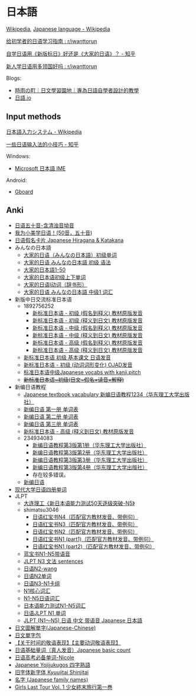 # 日本語
[Wikipedia](https://ja.wikipedia.org/wiki/%E6%97%A5%E6%9C%AC%E8%AA%9E), [Japanese language - Wikipedia](https://en.wikipedia.org/wiki/Japanese_language)

[给初学者的日语学习指南 : r/iwanttorun](https://www.reddit.com/r/iwanttorun/comments/uxhecr/%E7%BB%99%E5%88%9D%E5%AD%A6%E8%80%85%E7%9A%84%E6%97%A5%E8%AF%AD%E5%AD%A6%E4%B9%A0%E6%8C%87%E5%8D%97/)

[自学日语用《新版标日》好还是《大家的日语》？ - 知乎](https://www.zhihu.com/question/21475261)

[新人学日语用多领国好吗 : r/iwanttorun](https://www.reddit.com/r/iwanttorun/comments/vghy83/%E6%96%B0%E4%BA%BA%E5%AD%A6%E6%97%A5%E8%AF%AD%E7%94%A8%E5%A4%9A%E9%A2%86%E5%9B%BD%E5%A5%BD%E5%90%97/)

Blogs:
- [時雨の町｜日文學習園地｜專為日語自學者設計的教學](https://www.sigure.tw/)
- [日語.io](https://riyu.io/)

## Input methods
[日本語入力システム - Wikipedia](https://ja.wikipedia.org/wiki/%E6%97%A5%E6%9C%AC%E8%AA%9E%E5%85%A5%E5%8A%9B%E3%82%B7%E3%82%B9%E3%83%86%E3%83%A0)

[一些日语输入法的小技巧 - 知乎](https://zhuanlan.zhihu.com/p/95530506)

Windows:
- [Microsoft 日本語 IME](https://support.microsoft.com/ja-jp/windows/microsoft-%E6%97%A5%E6%9C%AC%E8%AA%9E-ime-da40471d-6b91-4042-ae8b-713a96476916)

Android:
- [Gboard](https://www.google.co.jp/ime/)

## Anki
- [日语五十音-含清浊音坳音](https://ankiweb.net/shared/info/1596836822)
- [我为小美学日语！(50音，五十音)](https://ankiweb.net/shared/info/1718265506)
- [日语假名卡片 Japanese Hiragana & Katakana](https://ankiweb.net/shared/info/818838757)
- みんなの日本語
  - [大家的日语（みんなの日本語）初级单词](https://ankiweb.net/shared/info/993687610)
  - [大家的日语 みんなの日本語 初级 语法](https://ankiweb.net/shared/info/1709724010)
  - [大家的日本語1-50](https://ankiweb.net/shared/info/110070534)
  - [大家的日本语初级上下单词](https://ankiweb.net/shared/info/714115453)
  - [大家的日语Ⅰ动词（辞书形）](https://ankiweb.net/shared/info/1714715084)
  - [大家的日语 みんなの日本語 中级1 词汇](https://ankiweb.net/shared/info/768045701)
- 新版中日交流标准日本语
  - 1892756252
    - [新标准日本语 - 初级 (假名到释义) 教材原版发音](https://ankiweb.net/shared/info/1939635284)
    - [新标准日本语 - 初级 (释义到日文) 教材原版发音](https://ankiweb.net/shared/info/2051172113)
    - [新标准日本语 - 中级 (假名到释义) 教材原版发音](https://ankiweb.net/shared/info/1892756252)
    - [新标准日本语 - 中级 (释义到日文) 教材原版发音](https://ankiweb.net/shared/info/1285132737)
    - [新标准日本语 - 高级 (假名到释义) 教材原版发音](https://ankiweb.net/shared/info/1899668880)
    - [新标准日本语 - 高级 (释义到日文) 教材原版发音](https://ankiweb.net/shared/info/600812856)
  - [新标准日本语 初级 基本课文 日语发音](https://ankiweb.net/shared/info/662072724)
  - [新标准日本语 - 初级 (动词词形变化) OJAD发音](https://ankiweb.net/shared/info/208058709)
  - [标准日本语中级Japanese vocabs with kanji.pitch](https://ankiweb.net/shared/info/41066563)
  - ~~[新标准日本语~初级(日文~假名+读音+解释)](https://ankiweb.net/shared/info/267085928)~~
- 新编日语教程
  - [Japanese textbook vacabulary 新编日语教程1234（华东理工大学出版社）](https://ankiweb.net/shared/info/1959832307)
  - [新编日语 第一册 单词表](https://ankiweb.net/shared/info/1585040713)
  - [新编日语 第二册 单词表](https://ankiweb.net/shared/info/494792513)
  - [新编日语 第三册 单词表](https://ankiweb.net/shared/info/1926068109)
  - [新标准日本语 - 高级 (释义到日文) 教材原版发音](https://ankiweb.net/shared/info/600812856)
  - 234934083
    - [新编日语教程第3版第1册（华东理工大学出版社）](https://ankiweb.net/shared/info/234934083)
    - [新编日语教程第3版第2册（华东理工大学出版社）](https://ankiweb.net/shared/info/301162961)
    - [新编日语教程第3版第3册（华东理工大学出版社）](https://ankiweb.net/shared/info/556429968)
    - [新编日语教程第3版第4册（华东理工大学出版社）](https://ankiweb.net/shared/info/124214813)
    - 存在较多错误。
  - [新编日语](https://ankiweb.net/shared/info/708870220)
- [现代大学日语四册单词](https://ankiweb.net/shared/info/202198002)
- JLPT
  - [大连理工《新日本语能力测试50天逐级突破-N5》](https://ankiweb.net/shared/info/1354926657)
  - shimatsu3046
    - [日语红宝书N4（匹配官方教材发音、带例句）](https://ankiweb.net/shared/info/958705781)
    - [日语红宝书N3（匹配官方教材发音、带例句）](https://ankiweb.net/shared/info/663515780)
    - [日语红宝书N2（匹配官方教材发音、带例句）](https://ankiweb.net/shared/info/1868780661)
    - [日语红宝书N1 (part1)（匹配官方教材发音、带例句）](https://ankiweb.net/shared/info/392724589)
    - [日语红宝书N1 (part2)（匹配官方教材发音、带例句）](https://ankiweb.net/shared/info/692178099)
  - [蓝宝书N1-N5带语音](https://ankiweb.net/shared/info/567126223)
  - [JLPT N3 文法 sentences](https://ankiweb.net/shared/info/1536630155)
  - [日语N2-wang](https://ankiweb.net/shared/info/1070106578)
  - [日语N2单词](https://ankiweb.net/shared/info/1678247535)
  - [日语N3-N1卡组](https://ankiweb.net/shared/info/319731475)
  - [N1核心词汇](https://ankiweb.net/shared/info/1766844636)
  - [N1-N5日语词汇](https://ankiweb.net/shared/info/1727157716)
  - [日本语能力测试N1-N5词汇](https://ankiweb.net/shared/info/584846784)
  - [日语JLPT N1 单词](https://ankiweb.net/shared/info/457927448)
  - [JLPT (N1～N5) 日语 中文 带语音 Japanese 日本語](https://ankiweb.net/shared/info/34073638)
- [日文圖解單字(Japanese-Chinese)](https://ankiweb.net/shared/info/412127859)
- [日文單字包](https://ankiweb.net/shared/info/790781485)
- [【关于时间的敬语表现】【主要动词敬语表现】](https://ankiweb.net/shared/info/1706036667)
- [日语基础量词（真人发音）Japanese basic count](https://ankiweb.net/shared/info/736469296)
- [日语高考必备单词-Nicole](https://ankiweb.net/shared/info/1757662043)
- [Japanese Yojijukugos 四字熟語](https://ankiweb.net/shared/info/1342560157)
- [旧字体新字体 Kyuujitai Shinjitai](https://ankiweb.net/shared/info/1030183555)
- [名字 (Japanese family names)](https://ankiweb.net/shared/info/866711563)
- [Girls Last Tour Vol. 1 少女終末旅行第一巻](https://ankiweb.net/shared/info/1760776780)